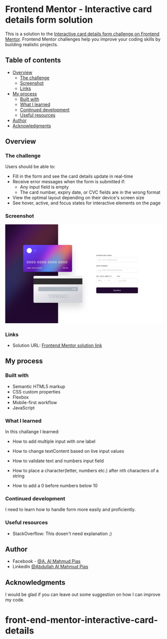 # Frontend Mentor - Interactive card details form solution

This is a solution to the [Interactive card details form challenge on Frontend Mentor](https://www.frontendmentor.io/challenges/interactive-card-details-form-XpS8cKZDWw). Frontend Mentor challenges help you improve your coding skills by building realistic projects.

## Table of contents

- [Overview](#overview)
  - [The challenge](#the-challenge)
  - [Screenshot](#screenshot)
  - [Links](#links)
- [My process](#my-process)
  - [Built with](#built-with)
  - [What I learned](#what-i-learned)
  - [Continued development](#continued-development)
  - [Useful resources](#useful-resources)
- [Author](#author)
- [Acknowledgments](#acknowledgments)

## Overview

### The challenge

Users should be able to:

- Fill in the form and see the card details update in real-time
- Receive error messages when the form is submitted if:
  - Any input field is empty
  - The card number, expiry date, or CVC fields are in the wrong format
- View the optimal layout depending on their device's screen size
- See hover, active, and focus states for interactive elements on the page

### Screenshot

![Interactive card details form solution](./design/desktop-design.jpg)

### Links

- Solution URL: [Frontend Mentor solution link](https://www.frontendmentor.io/challenges/interactive-card-details-form-XpS8cKZDWw/hub/interactive-card-details-form-solution-responsive-mobile-first-3xdHcHqjQJ)


## My process

### Built with

- Semantic HTML5 markup
- CSS custom properties
- Flexbox
- Mobile-first workflow
- JavaScript

### What I learned

In this challange I learned:

- How to add multiple input with one label

- How to change textContent based on live input values

- How to validate text and numbers input field

- How to place a character(letter, numbers etc.) after nth characters of a string

- How to add a 0 before numbers below 10

### Continued development

I need to learn how to handle form more easily and proficiently.

### Useful resources

- StackOverflow: This dosen't need explanation ;)

## Author

- Facebook - [@A. Al Mahmud Pias](https://www.facebook.com/pias.al.mahmud)
- LinkedIn [@Abdullah Al Mahmud Pias](https://www.linkedin.com/in/almahmudpias/)

## Acknowledgments

I would be glad if you can leave out some suggestion on how I can improve my code.
# front-end-mentor-interactive-card-details
